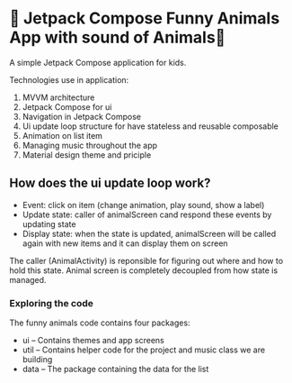# 🦊 Jetpack Compose Funny Animals App with sound of Animals🎵

A simple Jetpack Compose application for kids.

Technologies use in application:
1. MVVM architecture
2. Jetpack Compose for ui
3. Navigation in Jetpack Compose
4. Ui update loop structure for have stateless and reusable composable
5. Animation on list item
6. Managing music throughout the app
7. Material design theme and priciple

## How does the ui update loop work?
- Event: click on item (change animation, play sound,  show a label)
- Update state: caller of animalScreen cand respond these events by updating state
- Display state: when the state is updated, animalScreen will be called again with new items and it can display them on screen

The caller (AnimalActivity) is reponsible for figuring out where and how to hold this state.
Animal screen  is completely decoupled from how state is managed.

### Exploring the code

The funny animals code contains four packages:

- ui – Contains themes and app screens
- util – Contains helper code for the project and music class we are building
- data – The package containing the data for the list

